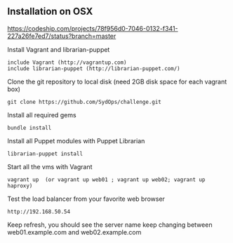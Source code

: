 ## Installation on OSX

https://codeship.com/projects/78f956d0-7046-0132-f341-227a26fe7ed7/status?branch=master


Install Vagrant and librarian-puppet

    include Vagrant (http://vagrantup.com) 
    include librarian-puppet (http://librarian-puppet.com/) 
    
Clone the git repository to local disk (need 2GB disk space for each vagrant box)

    git clone https://github.com/SydOps/challenge.git
    
Install all required gems

    bundle install

Install all Puppet modules with Puppet Librarian

    librarian-puppet install

Start all the vms with Vagrant

    vagrant up  (or vagrant up web01 ; vagrant up web02; vagrant up haproxy)

Test the load balancer from your favorite web browser

    http://192.168.50.54
    
Keep refresh, you should see the server name keep changing between web01.example.com and web02.example.com


